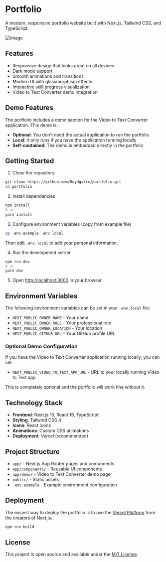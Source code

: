 # Portfolio

A modern, responsive portfolio website built with Next.js, Tailwind CSS, and TypeScript.

![image](https://github.com/user-attachments/assets/5f3140f6-07fc-488b-acf4-e0de2a41126d)


## Features

- Responsive design that looks great on all devices
- Dark mode support
- Smooth animations and transitions
- Modern UI with glassmorphism effects
- Interactive skill progress visualization
- Video to Text Converter demo integration

## Demo Features

The portfolio includes a demo section for the Video to Text Converter application. This demo is:

- **Optional**: You don't need the actual application to run the portfolio
- **Local**: It only runs if you have the application running locally
- **Self-contained**: The demo is embedded directly in the portfolio

## Getting Started

1. Clone the repository
```bash
git clone https://github.com/RoyHgstrm/portfolio.git
cd portfolio
```

2. Install dependencies
```bash
npm install
# or
yarn install
```

3. Configure environment variables (copy from example file)
```bash
cp .env.example .env.local
```
Then edit `.env.local` to add your personal information.

4. Run the development server
```bash
npm run dev
# or
yarn dev
```

5. Open [http://localhost:3000](http://localhost:3000) in your browser

## Environment Variables

The following environment variables can be set in your `.env.local` file:

- `NEXT_PUBLIC_OWNER_NAME` - Your name
- `NEXT_PUBLIC_OWNER_ROLE` - Your professional role
- `NEXT_PUBLIC_OWNER_LOCATION` - Your location
- `NEXT_PUBLIC_GITHUB_URL` - Your GitHub profile URL

### Optional Demo Configuration

If you have the Video to Text Converter application running locally, you can set:

- `NEXT_PUBLIC_VIDEO_TO_TEXT_APP_URL` - URL to your locally running Video to Text app

This is completely optional and the portfolio will work fine without it.

## Technology Stack

- **Frontend**: Next.js 15, React 19, TypeScript
- **Styling**: Tailwind CSS 4
- **Icons**: React Icons
- **Animations**: Custom CSS animations
- **Deployment**: Vercel (recommended)

## Project Structure

- `app/` - Next.js App Router pages and components
- `app/components/` - Reusable UI components
- `app/demo/` - Video to Text Converter demo page
- `public/` - Static assets
- `.env.example` - Example environment configuration

## Deployment

The easiest way to deploy the portfolio is to use the [Vercel Platform](https://vercel.com/new) from the creators of Next.js.

```bash
npm run build
```

## License

This project is open source and available under the [MIT License](LICENSE).
